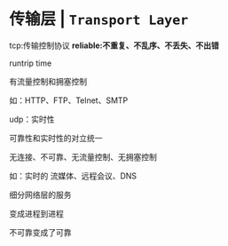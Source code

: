 # 传输层 | `Transport Layer`

tcp:传输控制协议 **reliable:不重复、不乱序、不丢失、不出错**

runtrip time

有流量控制和拥塞控制 

如：HTTP、FTP、Telnet、SMTP



udp：实时性

可靠性和实时性的对立统一

无连接、不可靠、无流量控制、无拥塞控制

如：实时的 流媒体、远程会议、DNS



细分网络层的服务 

变成进程到进程

不可靠变成了可靠